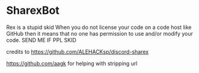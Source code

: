 # SharexBot
Rex is a stupid skid
When you do not license your code on a code host like GitHub then it means that no one has permission to use and/or modify your code.
SEND ME IF PPL SKID 

credits to https://github.com/ALEHACKsp/discord-sharex





https://github.com/aagk for helping with stripping url
